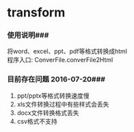 # transform


### 使用说明###
将word、excel、ppt、pdf等格式转换成html<br />
程序入口: ConverFile.converFile2Html

### 目前存在问题 2016-07-20###
1. ppt/pptx等格式转换速度慢
2. xls文件转换过程中有些样式会丢失
3. docx文件转换格式丢失
4. csv格式不支持